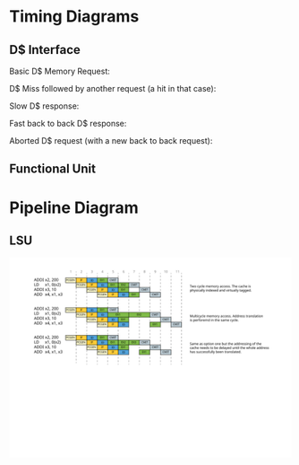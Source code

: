 # Timing Diagrams

## D$ Interface

Basic D$ Memory Request:
<script type="WaveDrom">
{signal: [
  {name: 'clk',         wave: 'P..........'},
  {name: 'data_index',  wave: 'x..2..x....', data: ['index']},
  {name: 'data_tag',    wave: 'x.....2x...', data: ['tag']},
  {name: 'data_wdata',  wave: 'x..2..x....', data: ['wdata']},
  {name: 'data_req',    wave: '0..1..0....'},
  {name: 'data_gnt',    wave: '0....10....'},
  {name: 'tag_valid',   wave: '0.....10...'},
  {name: 'kill_req',    wave: '0..........'},
  {name: 'data_rvalid', wave: '0.....10...'},
  {name: 'data_rdata',  wave: 'x.....2x...', data: ['rdata']},
  {name: 'data_we',     wave: 'x..2..x....', data: ['we']},
  {name: 'data_be',     wave: 'x..2..x....', data: ['be']}
]}
</script>

D$ Miss followed by another request (a hit in that case):
<script type="WaveDrom">
{signal: [
  {name: 'clk',         wave: 'P.....|.........'},
  {name: 'data_index',  wave: 'x.234.|....x....', data: ['index', 'index', 'index']},
  {name: 'data_tag',    wave: 'x..23x|....4x...', data: ['tag', 'tag', 'tag']},
  {name: 'data_wdata',  wave: 'x.234.|....x....', data: ['data', 'data', 'data']},
  {name: 'data_req',    wave: '0.1...|....0....'},
  {name: 'data_gnt',    wave: '0.1.0.|...10....'},
  {name: 'tag_valid',   wave: '0..1.0|0...10...'},
  {name: 'kill_req',    wave: '0.....|.........'},
  {name: 'data_rvalid', wave: '0.....|..1..0...'},
  {name: 'data_rdata',  wave: 'x.....|..234x...', data: ['rdata', 'rdata', 'rdata']},
  {name: 'data_we',     wave: 'x.234.|....x....', data: ['we', 'we', 'we']},
  {name: 'data_be',     wave: 'x.234.|....x....', data: ['be', 'be', 'be']}
]}
</script>

Slow D$ response:
<script type="WaveDrom">
{signal: [
  {name: 'clk',         wave: 'P....|.........'},
  {name: 'data_index',  wave: 'x..2.|....x....', data: ['index']},
  {name: 'data_tag',    wave: 'x....|....2x...', data: ['tag']},
  {name: 'data_wdata',  wave: 'x..2.|....x....', data: ['wdata']},
  {name: 'data_req',    wave: '0..1.|....0....'},
  {name: 'data_gnt',    wave: '0....|...10....'},
  {name: 'tag_valid',   wave: '0....|....10...'},
  {name: 'kill_req',    wave: '0....|.........'},
  {name: 'data_rvalid', wave: '0....|......10.'},
  {name: 'data_rdata',  wave: 'x....|......2x.', data: ['rdata']},
  {name: 'data_we',     wave: 'x..2.|....x....', data: ['we']},
  {name: 'data_be',     wave: 'x..2.|....x....', data: ['be']}
]}
</script>

Fast back to back D$ response:
<script type="WaveDrom">
{signal: [
  {name: 'clk',         wave: 'P........'},
  {name: 'data_index',  wave: 'x..2345x.', data: ['a1', 'a2', 'a3', 'a4']},
  {name: 'data_tag',    wave: 'x...2345x', data: ['a1', 'a2', 'a3', 'a4']},
  {name: 'data_wdata',  wave: 'x..2345x.', data: ['w1', 'w2', 'w3', 'w4']},
  {name: 'data_req',    wave: '0..1...0.'},
  {name: 'data_gnt',    wave: '0..1...0.'},
  {name: 'tag_valid',   wave: '0...1...0'},
  {name: 'kill_req',    wave: '0........'},
  {name: 'data_rvalid', wave: '0...1...0'},
  {name: 'data_rdata',  wave: 'x...2345x', data: ['r1', 'r2', 'r3', 'r4']},
  {name: 'data_we',     wave: 'x..2345x.', data: ['we1', 'we2', 'we3', 'we4']},
  {name: 'data_be',     wave: 'x..2345x.', data: ['be1', 'be2', 'be3', 'be4']}
]}
</script>

Aborted D$ request (with a new back to back request):
<script type="WaveDrom">
{signal: [
  {name: 'clk',         wave: 'P..........'},
  {name: 'data_index',  wave: 'x..2..3x...', data: ['index', 'index']},
  {name: 'data_tag',    wave: 'x......3x..', data: ['tag']},
  {name: 'data_wdata',  wave: 'x..2..x....', data: ['wdata']},
  {name: 'data_req',    wave: '0..1...0...'},
  {name: 'data_gnt',    wave: '0....1.0...'},
  {name: 'tag_valid',   wave: '0.....1.0..'},
  {name: 'kill_req',    wave: '0.....10...'},
  {name: 'data_rvalid', wave: '0.....1.0..'},
  {name: 'data_rdata',  wave: 'x......3x..', data: ['rdata']},
  {name: 'data_we',     wave: 'x..2..3x...', data: ['we', 'we']},
  {name: 'data_be',     wave: 'x..2..3x...', data: ['be', 'be']}
]}
</script>

<!-- ## LSU

- **Multicycle D$ access**: Making the path to the cache a multicycle path. This will give enough headroom for the memories to propagate their output.

<script type="WaveDrom">
{signal: [
  {name: 'clk',                 wave: 'P.................'},
  {name: 'lsu_clk',             wave: 'HlHlHlHlHlHlHlHlHl'},
  {name: 'operator',            wave: 'x.2.3.4.x.5.x.....', data: ['ST', 'LD', 'ST', 'LD']},
  {name: 'vaddr',               wave: 'x.2.3.4.x.5.x.....', data: ['vaddr1', 'vaddr2', 'vaddr3', 'vaddr4']},
  {name: 'valid',               wave: '0.1.....0.1.0.....'},
  {name: 'ready',               wave: '1.....0...1.0...1.'},
  {name: 'paddr',               wave: 'x.2.3.x.4.x.5.x...', data: ['paddr1', 'paddr3', 'paddr3', 'paddr4']},
  {name: 'translation_valid',   wave: '0.1...0.1.0.1.0...'},
  {name: 'data_addr',           wave: 'x.2.3.x.4...5.x...', data: ['paddr1', 'paddr3', 'paddr3', 'paddr4']},
  {name: 'data_wdata',          wave: 'x.2.x...4...x.....', data: ['wdata1', 'wdata2', 'wdata3']},
  {name: 'data_req',            wave: '0.1...0.1.....0...'},
  {name: 'data_gnt',            wave: '0.1...0...1...0...'},
  {name: 'data_rvalid',         wave: '0...1...0...1.0.1.'},
  {name: 'data_rdata',          wave: 'x.....3.x.......5.', data: ['rdata2', 'rdata4']},
  {name: 'data_we',             wave: '0.1.0...1...0.....'},
  {name: 'data_be',             wave: 'x.2.3.x.4...5.x...', data: ['be1', 'be2', 'be3', 'be4']}
]}
</script>
- **Extra MMU stage**: Splitting the path after address generation. With the headroom gained we could deskew the ld/st path again.
<script type="WaveDrom">
{signal: [
  {name: 'clk',                 wave: 'P.............'},
  {name: 'operator',            wave: 'x.234x.5x.....', data: ['ST', 'LD', 'ST', 'LD']},
  {name: 'vaddr',               wave: 'x.234x.5x.....', data: ['va1', 'va2', 'va3', 'va4']},
  {name: 'valid',               wave: '0.1..0.10.....'},
  {name: 'ready',               wave: '1....0.10.1...'},
  {name: 'paddr',               wave: 'x..23x.4x.5x..', data: ['pa1', 'pa3', 'pa3', 'pa4']},
  {name: 'translation_valid',   wave: '0..1.0.10.10..'},
  {name: 'data_addr',           wave: 'x..23x.4x.5x..', data: ['pa1', 'pa3', 'pa3', 'pa4']},
  {name: 'data_wdata',          wave: 'x..2x..4x.....', data: ['wd1', 'wd2', 'wd3']},
  {name: 'data_req',            wave: '0..1.0.10.....'},
  {name: 'data_gnt',            wave: '0..1.0.10.10..'},
  {name: 'data_rvalid',         wave: '0...1.0.10..10'},
  {name: 'data_rdata',          wave: 'x....3x.....5x', data: ['rd2', 'rd4']},
  {name: 'data_we',             wave: '0..10..10.....'},
  {name: 'data_be',             wave: 'x..23x.4x.5x..', data: ['be1', 'be2', 'be3', 'be4']}
]}
</script>
- Making the D$ **virtually indexed and physically tagged**. This will hide the latency of address translation.
<script type="WaveDrom">
{signal: [
  {name: 'clk',                 wave: 'P.............'},
  {name: 'operator',            wave: 'x.234x.5x.....', data: ['ST', 'LD', 'ST', 'LD']},
  {name: 'vaddr',               wave: 'x.234x.5x.....', data: ['va1', 'va2', 'va3', 'va4']},
  {name: 'valid',               wave: '0.1..0.10.....'},
  {name: 'ready',               wave: '1....0.10.1...'},
  {name: 'paddr',               wave: 'x..23x.4x.5x..', data: ['pa1', 'pa3', 'pa3', 'pa4']},
  {name: 'translation_valid',   wave: '0..1.0.10.10..'},
  {name: 'data_addr',           wave: 'x..23x.4x.5x..', data: ['pa1', 'pa3', 'pa3', 'pa4']},
  {name: 'data_wdata',          wave: 'x..2x..4x.....', data: ['wd1', 'wd2', 'wd3']},
  {name: 'data_req',            wave: '0.1.0..10.....'},
  {name: 'data_gnt',            wave: '0.1.0..10.10..'},
  {name: 'data_rvalid',         wave: '0..1.0..10.10.'},
  {name: 'data_rdata',          wave: 'x...3x.....5x.', data: ['rd2', 'rd4']},
  {name: 'data_we',             wave: '0..10..10.....'},
  {name: 'data_be',             wave: 'x..23x.4x.5x..', data: ['be1', 'be2', 'be3', 'be4']}
]}
</script> -->

## Functional Unit
<script type="WaveDrom">
{signal: [
  {name: 'clk',                 wave: 'P..........'},
  {name: 'operator_i',          wave: 'x.2x34x.5x.', data: ['op1', 'op2', 'op3', 'op4']},
  {name: 'operand_a_i',         wave: 'x.2x34x.5x.', data: ['a1', 'a2', 'a3', 'a4']},
  {name: 'operand_b_i',         wave: 'x.2x34x.5x.', data: ['b1', 'b2', 'b3', 'b4']},
  {name: 'trans_id_i',          wave: 'x.2x34x.5x.', data: ['t1', 't2', 't3', 't4']},
  {name: 'fu_ready_o',          wave: '0..1..0.1..'},
  {name: 'fu_valid_i',          wave: '0.101.0.10.'},
  {name: 'fu_valid_o',          wave: '0..1.0.1.0.', data: ['pa1', 'pa3', 'pa3', 'pa4']},
  {name: 'fu_trans_id_o',       wave: 'x..23x.45x.', data: ['t1', 't2', 't3', 't4']},
  {name: 'fu_result_o',         wave: 'x..23x.45x.', data: ['r1', 'r2', 'r3', 'r4']},
]}
</script>
# Pipeline Diagram

## LSU

![Ariane Block Diagram](fig/ld_pipeline_diagram.svg)